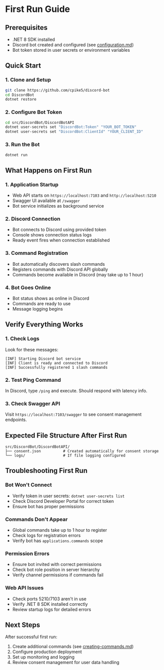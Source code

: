 # First Run Guide

## Prerequisites
- .NET 8 SDK installed
- Discord bot created and configured (see [configuration.md](configuration.md))
- Bot token stored in user secrets or environment variables

## Quick Start

### 1. Clone and Setup
```bash
git clone https://github.com/cpike5/discord-bot
cd DiscordBot
dotnet restore
```

### 2. Configure Bot Token
```bash
cd src/DiscordBot/DiscordBotAPI
dotnet user-secrets set "DiscordBot:Token" "YOUR_BOT_TOKEN"
dotnet user-secrets set "DiscordBot:ClientId" "YOUR_CLIENT_ID"
```

### 3. Run the Bot
```bash
dotnet run
```

## What Happens on First Run

### 1. Application Startup
- Web API starts on `https://localhost:7103` and `http://localhost:5210`
- Swagger UI available at `/swagger`
- Bot service initializes as background service

### 2. Discord Connection
- Bot connects to Discord using provided token
- Console shows connection status logs
- Ready event fires when connection established

### 3. Command Registration
- Bot automatically discovers slash commands
- Registers commands with Discord API globally
- Commands become available in Discord (may take up to 1 hour)

### 4. Bot Goes Online
- Bot status shows as online in Discord
- Commands are ready to use
- Message logging begins

## Verify Everything Works

### 1. Check Logs
Look for these messages:
```
[INF] Starting Discord bot service
[INF] Client is ready and connected to Discord
[INF] Successfully registered 1 slash commands
```

### 2. Test Ping Command
In Discord, type `/ping` and execute. Should respond with latency info.

### 3. Check Swagger API
Visit `https://localhost:7103/swagger` to see consent management endpoints.

## Expected File Structure After First Run
```
src/DiscordBot/DiscordBotAPI/
├── consent.json          # Created automatically for consent storage
└── logs/                 # If file logging configured
```

## Troubleshooting First Run

### Bot Won't Connect
- Verify token in user secrets: `dotnet user-secrets list`
- Check Discord Developer Portal for correct token
- Ensure bot has proper permissions

### Commands Don't Appear
- Global commands take up to 1 hour to register
- Check logs for registration errors
- Verify bot has `applications.commands` scope

### Permission Errors
- Ensure bot invited with correct permissions
- Check bot role position in server hierarchy
- Verify channel permissions if commands fail

### Web API Issues
- Check ports 5210/7103 aren't in use
- Verify .NET 8 SDK installed correctly
- Review startup logs for detailed errors

## Next Steps

After successful first run:
1. Create additional commands (see [creating-commands.md](../development/creating-commands.md))
2. Configure production deployment
3. Set up monitoring and logging
4. Review consent management for user data handling